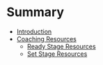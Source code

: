 # Summary

* [Introduction](README.md)
* [Coaching Resources](book/coaching_resources.md)
   * [Ready Stage Resources](book/readystage_resources.md)
   * [Set Stage Resources](book/setstage_resources.md)

